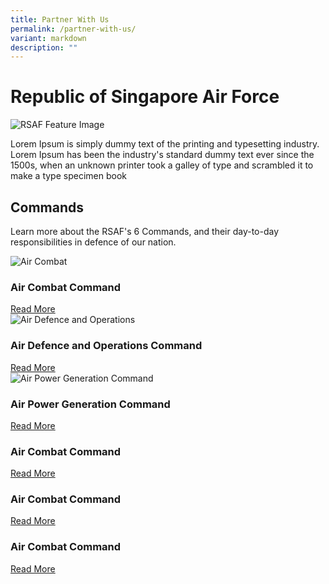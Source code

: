 ```yaml
---
title: Partner With Us
permalink: /partner-with-us/
variant: markdown
description: ""
---
```

<h1> Republic of Singapore Air Force</h1>
<img alt="RSAF Feature Image" src="https://static1.straitstimes.com.sg/s3fs-public/styles/large30x20/public/articles/2021/05/24/yq-rsaf-24052025.jpg?VersionId=Tls5k2P1aPwDf.V.RXmzxGL5oTkQeWas">
<p>Lorem Ipsum&nbsp;is simply dummy text of the printing and typesetting industry. Lorem Ipsum has been the industry's standard dummy text ever since the 1500s, when an unknown printer took a galley of type and scrambled it to make a type specimen book</p>
<h2>Commands</h2>
	<p>Learn more about the RSAF's 6 Commands, and their day-to-day responsibilities in defence of our nation. </p>
<div class="row">
	<div class="col">
	 <div class="card sgds">
		 <img src="https://www.mindef.gov.sg/web/wcm/connect/rsaf/f09f28d1-14c2-45a5-9477-527222cae18d/Air-Combat-Command.png?MOD=AJPERES&amp;CACHEID=ROOTWORKSPACE.Z18\_1QK41482L8HD90QOSSLBSG34O4-f09f28d1-14c2-45a5-9477-527222cae18d-mBdlcG7" alt="Air Combat" class="card-img-top"> 
		 <div class="card-body"> 
			 <h3 class="card-title">Air Combat Command</h3> 
			 <a href="https://www.mindef.gov.sg/web/portal/rsaf/rsaf-forces/commands/detail/air-combat-command" class="card-link">Read More</a>
		 </div>
		</div>
	</div>
<div class="col">
	 <div class="card sgds">
		 <img src="https://www.mindef.gov.sg/web/wcm/connect/rsaf/5d5dc237-1764-4c87-9605-e93ee4cfb2ff/Air-Defence-and-Operations-Command.png?MOD=AJPERES&amp;CACHEID=ROOTWORKSPACE.Z18_1QK41482L8HD90QOSSLBSG34O4-5d5dc237-1764-4c87-9605-e93ee4cfb2ff-mBdlxGg" alt="Air Defence and Operations" class="card-img-top"> 
		 <div class="card-body"> 
			 <h3 class="card-title">Air Defence and Operations Command</h3> 
			 <a href="https://www.mindef.gov.sg/web/portal/rsaf/rsaf-forces/commands/detail/air-defence-operations-command" class="card-link">Read More</a>
		 </div>
		</div>
	</div>
	<div class="col">
	 <div class="card sgds">
		 <img src="https://www.mindef.gov.sg/web/wcm/connect/rsaf/bc8f8cb8-910e-4844-bbc1-2250b042b1cf/Air-Power-Generation-Command.png?MOD=AJPERES&amp;CACHEID=ROOTWORKSPACE.Z18_1QK41482L8HD90QOSSLBSG34O4-bc8f8cb8-910e-4844-bbc1-2250b042b1cf-mBdpYEJ" alt="Air Power Generation Command" class="card-img-top"> 
		 <div class="card-body"> 
			 <h3 class="card-title">Air Power Generation Command</h3> 
			 <a href="https://www.mindef.gov.sg/web/portal/rsaf/rsaf-forces/commands/detail/air-power-generation-command" class="card-link">Read More</a>
		 </div>
		</div>
	</div>
</div>
<div class="row">
	<div class="col">
	 <div class="card sgds">
		 <img src="https://www.mindef.gov.sg/web/wcm/connect/rsaf/f09f28d1-14c2-45a5-9477-527222cae18d/Air-Combat-Command.png?MOD=AJPERES&amp;CACHEID=ROOTWORKSPACE.Z18\_1QK41482L8HD90QOSSLBSG34O4-f09f28d1-14c2-45a5-9477-527222cae18d-mBdlcG7" alt="" class="card-img-top"> 
		 <div class="card-body"> 
			 <h3 class="card-title">Air Combat Command</h3> 
			 <a href="https://www.mindef.gov.sg/web/portal/rsaf/rsaf-forces/commands/detail/air-combat-command" class="card-link">Read More</a>
		 </div>
		</div>
	</div>
<div class="col">
	 <div class="card sgds">
		 <img src="https://www.mindef.gov.sg/web/wcm/connect/rsaf/f09f28d1-14c2-45a5-9477-527222cae18d/Air-Combat-Command.png?MOD=AJPERES&amp;CACHEID=ROOTWORKSPACE.Z18\_1QK41482L8HD90QOSSLBSG34O4-f09f28d1-14c2-45a5-9477-527222cae18d-mBdlcG7" alt="" class="card-img-top"> 
		 <div class="card-body"> 
			 <h3 class="card-title">Air Combat Command</h3> 
			 <a href="https://www.mindef.gov.sg/web/portal/rsaf/rsaf-forces/commands/detail/air-combat-command" class="card-link">Read More</a>
		 </div>
		</div>
	</div>
	<div class="col">
	 <div class="card sgds">
		 <img src="https://www.mindef.gov.sg/web/wcm/connect/rsaf/f09f28d1-14c2-45a5-9477-527222cae18d/Air-Combat-Command.png?MOD=AJPERES&amp;CACHEID=ROOTWORKSPACE.Z18\_1QK41482L8HD90QOSSLBSG34O4-f09f28d1-14c2-45a5-9477-527222cae18d-mBdlcG7" alt="" class="card-img-top"> 
		 <div class="card-body"> 
			 <h3 class="card-title">Air Combat Command</h3> 
			 <a href="https://www.mindef.gov.sg/web/portal/rsaf/rsaf-forces/commands/detail/air-combat-command" class="card-link">Read More</a>
		 </div>
		</div>
	</div>
</div>